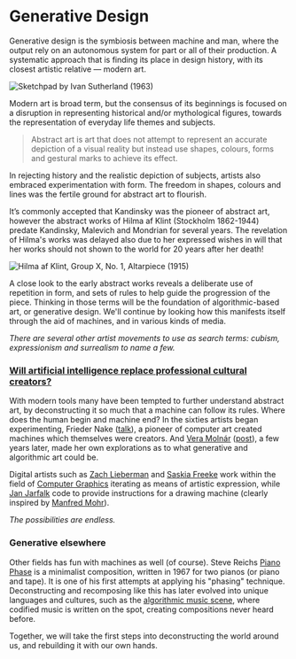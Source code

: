# Generative Design

Generative design is the symbiosis between machine and man, where the output rely on an autonomous system for part or all of their production. A systematic approach that is finding its place in design history, with its closest artistic relative — modern art. 

![Sketchpad by Ivan Sutherland \(1963\)](https://bimaplus.org/wp-content/uploads/2018/12/ImageToNews_Sketchpad-01.png)

Modern art is broad term, but the consensus of its beginnings is focused on a disruption in representing historical and/or mythological figures, towards the representation of everyday life themes and subjects. 

> Abstract art is art that does not attempt to represent an accurate depiction of a visual reality but instead use shapes, colours, forms and gestural marks to achieve its effect.

In rejecting history and the realistic depiction of subjects, artists also embraced experimentation with form. The freedom in shapes, colours and lines was the fertile ground for abstract art to flourish.

It’s commonly accepted that Kandinsky was the pioneer of abstract art, however the abstract works of Hilma af Klint \(Stockholm 1862-1944\) predate Kandinsky, Malevich and Mondrian for several years. The revelation of Hilma's works was delayed also due to her expressed wishes in will that her works should not shown to the world for 20 years after her death!

![Hilma af Klint, Group X, No. 1, Altarpiece \(1915\)](https://www.theparisreview.org/blog/wp-content/uploads/2018/10/gen-press_hilmaafklint_groupxno.1.jpg)

A close look to the early abstract works reveals a deliberate use of repetition in form, and sets of rules to help guide the progression of the piece. Thinking in those terms will be the foundation of algorithmic-based art, or generative design. We'll continue by looking how this manifests itself through the aid of machines, and in various kinds of media.

_There are several other artist movements to use as search terms: cubism, expressionism and surrealism to name a few._

### [Will artificial intelligence replace professional cultural creators?](https://strelkamag.com/en/article/lev-manovich-ai-aesthetics)

With modern tools many have been tempted to further understand abstract art, by deconstructing it so much that a machine can follow its rules. Where does the human begin and machine end? In the sixties artists began experimenting, Frieder Nake \([talk](https://www.youtube.com/watch?v=x-qAPvYdXgM)\), a pioneer of computer art created machines which themselves were creators. And [Vera Molnár](http://www.veramolnar.com/) \([post](https://medium.com/@xuetingzhang313/re-code-vera-moln%C3%A1rs-interruptions-b6dc9765eae5)\), a few years later, made her own explorations as to what generative and algorithmic art could be.

Digital artists such as [Zach Lieberman](https://www.instagram.com/zach.lieberman/) and [Saskia Freeke](https://www.instagram.com/sasj_nl/) work within the field of [Computer Graphics](https://www.e-flux.com/architecture/becoming-digital/248077/some-notes-on-making-images-with-computers/) iterating as means of artistic expression, while [Jan Jarfalk](https://www.instagram.com/janjarfalk/) code to provide instructions for a drawing machine \(clearly inspired by [Manfred Mohr](http://www.emohr.com/)\).

_The possibilities are endless._

### Generative elsewhere

Other fields has fun with machines as well \(of course\). Steve Reichs [Piano Phase](https://www.youtube.com/watch?v=gobDFubBiRg) is a minimalist composition, written in 1967 for two pianos \(or piano and tape\). It is one of his first attempts at applying his "phasing" technique. Deconstructing and recomposing like this has later evolved into unique languages and cultures, such as the [algorithmic music scene](https://youtu.be/CSQ8npnlk0I), where codified music is written on the spot, creating compositions never heard before.

Together, we will take the first steps into deconstructing the world around us, and rebuilding it with our own hands.

